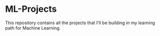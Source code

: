 # ML-Projects
This repository contains all the projects that I'll be building in my learning path for Machine Learning.
